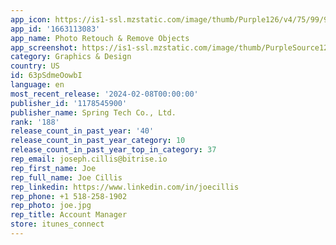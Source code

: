```yaml
---
app_icon: https://is1-ssl.mzstatic.com/image/thumb/Purple126/v4/75/99/9c/75999cfc-d84f-dc63-d85a-5f134d39b99a/AppIcon-1x_U007emarketing-0-7-0-85-220.png/1024x1024bb.png
app_id: '1663113083'
app_name: Photo Retouch & Remove Objects
app_screenshot: https://is1-ssl.mzstatic.com/image/thumb/PurpleSource122/v4/46/69/6a/46696ae7-6107-240d-38fc-362ae826ebe0/54c9688c-d011-44be-a2c3-8741115edb6b_1.jpg/1242x2688bb.png
category: Graphics & Design
country: US
id: 63pSdmeOowbI
language: en
most_recent_release: '2024-02-08T00:00:00'
publisher_id: '1178545900'
publisher_name: Spring Tech Co., Ltd.
rank: '188'
release_count_in_past_year: '40'
release_count_in_past_year_category: 10
release_count_in_past_year_top_in_category: 37
rep_email: joseph.cillis@bitrise.io
rep_first_name: Joe
rep_full_name: Joe Cillis
rep_linkedin: https://www.linkedin.com/in/joecillis
rep_phone: +1 518-258-1902
rep_photo: joe.jpg
rep_title: Account Manager
store: itunes_connect
---
```

